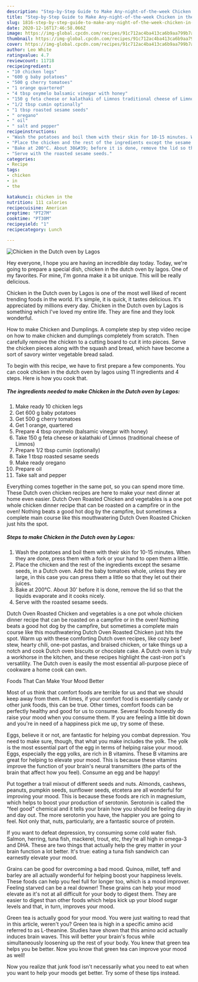 ```yaml
---
description: "Step-by-Step Guide to Make Any-night-of-the-week Chicken in the Dutch oven by Lagos"
title: "Step-by-Step Guide to Make Any-night-of-the-week Chicken in the Dutch oven by Lagos"
slug: 1816-step-by-step-guide-to-make-any-night-of-the-week-chicken-in-the-dutch-oven-by-lagos
date: 2020-12-16T17:46:58.066Z
image: https://img-global.cpcdn.com/recipes/91c712ac4ba413ca6b9aa799b7a3323a/751x532cq70/chicken-in-the-dutch-oven-by-lagos-recipe-main-photo.jpg
thumbnail: https://img-global.cpcdn.com/recipes/91c712ac4ba413ca6b9aa799b7a3323a/751x532cq70/chicken-in-the-dutch-oven-by-lagos-recipe-main-photo.jpg
cover: https://img-global.cpcdn.com/recipes/91c712ac4ba413ca6b9aa799b7a3323a/751x532cq70/chicken-in-the-dutch-oven-by-lagos-recipe-main-photo.jpg
author: Leo White
ratingvalue: 4.7
reviewcount: 11718
recipeingredient:
- "10 chicken legs"
- "600 g baby potatoes"
- "500 g cherry tomatoes"
- "1 orange quartered"
- "4 tbsp oxymelo balsamic vinegar with honey"
- "150 g feta cheese or kalathaki of Limnos traditional cheese of Limnos"
- "1/2 tbsp cumin optionally"
- "1 tbsp roasted sesame seeds"
- " oregano"
- " oil"
- " salt and pepper"
recipeinstructions:
- "Wash the potatoes and boil them with their skin for 10-15 minutes. When they are done, press them with a fork or your hand to open them a little."
- "Place the chicken and the rest of the ingredients except the sesame seeds, in a Dutch oven. Add the baby tomatoes whole, unless they are large, in this case you can press them a little so that they let out their juices."
- "Bake at 200°C. About 30&#39; before it is done, remove the lid so that the liquids evaporate and it cooks nicely."
- "Serve with the roasted sesame seeds."
categories:
- Recipe
tags:
- chicken
- in
- the

katakunci: chicken in the 
nutrition: 111 calories
recipecuisine: American
preptime: "PT27M"
cooktime: "PT30M"
recipeyield: "1"
recipecategory: Lunch

---
```



![Chicken in the Dutch oven by Lagos](https://img-global.cpcdn.com/recipes/91c712ac4ba413ca6b9aa799b7a3323a/751x532cq70/chicken-in-the-dutch-oven-by-lagos-recipe-main-photo.jpg)

Hey everyone, I hope you are having an incredible day today. Today, we're going to prepare a special dish, chicken in the dutch oven by lagos. One of my favorites. For mine, I'm gonna make it a bit unique. This will be really delicious.

Chicken in the Dutch oven by Lagos is one of the most well liked of recent trending foods in the world. It's simple, it is quick, it tastes delicious. It's appreciated by millions every day. Chicken in the Dutch oven by Lagos is something which I've loved my entire life. They are fine and they look wonderful.

How to make Chicken and Dumplings. A complete step by step video recipe on how to make chicken and dumplings completely from scratch. Then carefully remove the chicken to a cutting board to cut it into pieces. Serve the chicken pieces along with the squash and bread, which have become a sort of savory winter vegetable bread salad.


To begin with this recipe, we have to first prepare a few components. You can cook chicken in the dutch oven by lagos using 11 ingredients and 4 steps. Here is how you cook that.

<!--inarticleads1-->

##### The ingredients needed to make Chicken in the Dutch oven by Lagos:

1. Make ready 10 chicken legs
1. Get 600 g baby potatoes
1. Get 500 g cherry tomatoes
1. Get 1 orange, quartered
1. Prepare 4 tbsp oxymelo (balsamic vinegar with honey)
1. Take 150 g feta cheese or kalathaki of Limnos (traditional cheese of Limnos)
1. Prepare 1/2 tbsp cumin (optionally)
1. Take 1 tbsp roasted sesame seeds
1. Make ready  oregano
1. Prepare  oil
1. Take  salt and pepper


Everything comes together in the same pot, so you can spend more time. These Dutch oven chicken recipes are here to make your next dinner at home even easier. Dutch Oven Roasted Chicken and vegetables is a one pot whole chicken dinner recipe that can be roasted on a campfire or in the oven! Nothing beats a good hot dog by the campfire, but sometimes a complete main course like this mouthwatering Dutch Oven Roasted Chicken just hits the spot. 

<!--inarticleads2-->

##### Steps to make Chicken in the Dutch oven by Lagos:

1. Wash the potatoes and boil them with their skin for 10-15 minutes. When they are done, press them with a fork or your hand to open them a little.
1. Place the chicken and the rest of the ingredients except the sesame seeds, in a Dutch oven. Add the baby tomatoes whole, unless they are large, in this case you can press them a little so that they let out their juices.
1. Bake at 200°C. About 30&#39; before it is done, remove the lid so that the liquids evaporate and it cooks nicely.
1. Serve with the roasted sesame seeds.


Dutch Oven Roasted Chicken and vegetables is a one pot whole chicken dinner recipe that can be roasted on a campfire or in the oven! Nothing beats a good hot dog by the campfire, but sometimes a complete main course like this mouthwatering Dutch Oven Roasted Chicken just hits the spot. Warm up with these comforting Dutch oven recipes, like cozy beef stew, hearty chili, one-pot pastas, and braised chicken, or take things up a notch and cook Dutch oven biscuits or chocolate cake. A Dutch oven is truly a workhorse in the kitchen, and these recipes highlight the cast-iron pot&#39;s versatility. The Dutch oven is easily the most essential all-purpose piece of cookware a home cook can own. 

Foods That Can Make Your Mood Better


Most of us think that comfort foods are terrible for us and that we should keep away from them. At times, if your comfort food is essentially candy or other junk foods, this can be true. Other times, comfort foods can be perfectly healthy and good for us to consume. Several foods honestly do raise your mood when you consume them. If you are feeling a little bit down and you're in need of a happiness pick me up, try some of these.

Eggs, believe it or not, are fantastic for helping you combat depression. You need to make sure, though, that what you make includes the yolk. The yolk is the most essential part of the egg in terms of helping raise your mood. Eggs, especially the egg yolks, are rich in B vitamins. These B vitamins are great for helping to elevate your mood. This is because these vitamins improve the function of your brain's neural transmitters (the parts of the brain that affect how you feel). Consume an egg and be happy!

Put together a trail mixout of different seeds and nuts. Almonds, cashews, peanuts, pumpkin seeds, sunflower seeds, etcetera are all wonderful for improving your mood. This is because these foods are rich in magnesium, which helps to boost your production of serotonin. Serotonin is called the "feel good" chemical and it tells your brain how you should be feeling day in and day out. The more serotonin you have, the happier you are going to feel. Not only that, nuts, particularly, are a fantastic source of protein.

If you want to defeat depression, try consuming some cold water fish. Salmon, herring, tuna fish, mackerel, trout, etc, they're all high in omega-3 and DHA. These are two things that actually help the grey matter in your brain function a lot better. It's true: eating a tuna fish sandwich can earnestly elevate your mood. 

Grains can be good for overcoming a bad mood. Quinoa, millet, teff and barley are all actually wonderful for helping boost your happiness levels. These foods can help you feel full for longer too, which is a mood improver. Feeling starved can be a real downer! These grains can help your mood elevate as it's not at all difficult for your body to digest them. They are easier to digest than other foods which helps kick up your blood sugar levels and that, in turn, improves your mood.

Green tea is actually good for your mood. You were just waiting to read that in this article, weren't you? Green tea is high in a specific amino acid referred to as L-theanine. Studies have shown that this amino acid actually induces brain waves. This will better your brain's focus while simultaneously loosening up the rest of your body. You knew that green tea helps you be better. Now you know that green tea can improve your mood as well!

Now you realize that junk food isn't necessarily what you need to eat when you want to help your moods get better. Try  some  of  these  tips  instead.

